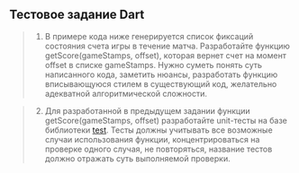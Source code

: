 ## Тестовое задание Dart

>1. В примере кода ниже генерируется список фиксаций состояния счета игры в течение матча.
Разработайте функцию getScore(gameStamps, offset), которая вернет счет на момент offset в списке gameStamps.
Нужно суметь понять суть написанного кода, заметить нюансы, разработать функцию вписывающуюся стилем в существующий код,
желательно адекватной алгоритмической сложности.

>2. Для разработанной в предыдущем задании функции getScore(gameStamps, offset) разработайте unit-тесты на базе библиотеки [test](https://pub.dev/packages/test).
Тесты должны учитывать все возможные случаи использования функции, концентрироваться на проверке одного случая, не повторяться, название тестов должно отражать суть выполняемой проверки.